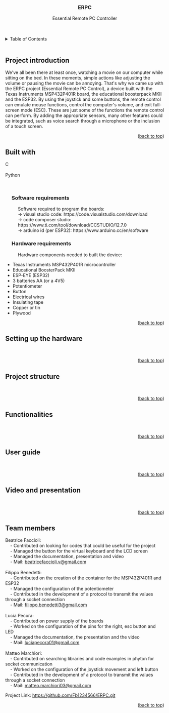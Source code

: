 <div id="readme-erpc"></div>

<!--TITLE-->
<br />
<div align="center">

<h3 align="center">ERPC</h3>

 <p align="center">
  Essential Remote PC Controller
  <br />
  <br /><br />
  </p>
  </div> 

<!-- TABLE OF CONTENTS -->
<details>
  <summary>Table of Contents</summary>
  <ol style="counter-reset: section;">
    <li><a href="#project-introduction">Project introduction</a></li>
    <li><a href="#built-with">Built with</a>
    <ol>
    <li><a href="#software requirements">Software requirements</a></li>
    <li><a href="#hardware-requirements">Hardware requirements</a></li>
    </ol></li>
    <li><a href="#setting-up-the-hardware">Setting up the hardware</a></li>
    <li><a href="#project-structure">Project structure</a></li>
    <li><a href="#functionalities">Functionalities</a></li>
    <li><a href="#user-guide">User guide</a></li>
    <li><a href="#video-and-presentation">Video and presentation</a></li>
    <li><a href="#team-members">Team members</a></li>
  </ol>
</details>
<br>
<!--
<style>
    ol{
        list-style-type: none;
    }
    ol > li {
        counter-increment: section;
    }
    ol > li::before {
        content: counter(section) ". "; 
    }
    ol ol > li {
        counter-increment: subsection;
    }
    ol ol > li::before {
        content: counter(section) "." counter(subsection) " ";
    }
    </style> -->



<!-- PROJECT INTRODUCTION -->
## Project introduction
We've all been there at least once, watching a movie on our computer while sitting on the bed. In these moments, simple actions like adjusting the volume or pausing the movie can be annoying. That's why we came up with the ERPC project (Essential Remote PC Control), a device built with the Texas Instruments MSP432P401R board, the educational boosterpack MKII and the ESP32. By using the joystick and some buttons, the remote control can emulate mouse functions, control the computer's volume, and exit full-screen mode (ESC). 
These are just some of the functions the remote control can perform. By adding the appropriate sensors, many other features could be integrated, such as voice search through a microphone or the inclusion of a touch screen.
<br>

<p align="right">(<a href="#readme-erpc">back to top</a>)</p>

<!-- BUILT WITH -->
## Built with
C <br>  
Python
 
<br>


<h3 style="margin-left: 20px;" id="software-requirements">Software requirements</h3>
<p style="margin-left: 40px;">Software required to program the boards: <br>
  → visual studio code: https://code.visualstudio.com/download <br>
  → code composer studio: https://www.ti.com/tool/download/CCSTUDIO/12.7.0 <br>
  → arduino id (per ESP32): https://www.arduino.cc/en/software 
</p>

<h3 style="margin-left: 20px;" id="hardware-requirements">Hardware requirements</h3>
<p style="margin-left: 40px;">Hardware components needed to built the device: 
<ul>
<li> Texas Instruments MSP432P401R microcontroller </li>
<li> Educational BoosterPack MKII </li>
<li> ESP-EYE (ESP32) </li>
<li> 3 batteries AA (or a 4V5) </li>
<li> Potentiometer </li>
<li> Button </li>
<li> Electrical wires </li>
<li> Insulating tape </li>
<li> Copper or tin </li>
<li> Plywood </li>
</ul>
</p>

<p align="right">(<a href="#readme-erpc">back to top</a>)</p>

<!-- SETTING UP THE HARDWARE -->
## Setting up the hardware
<br>

<p align="right">(<a href="#readme-erpc">back to top</a>)</p>

<!-- PROJECT STRUCTURE -->
## Project structure
<br>

<p align="right">(<a href="#readme-erpc">back to top</a>)</p>

<!-- FUNCTIONALITIES -->
## Functionalities
<br>

<p align="right">(<a href="#readme-erpc">back to top</a>)</p>

<!-- USER GUIDE -->
## User guide
<br>

<p align="right">(<a href="#readme-erpc">back to top</a>)</p>

<!-- VIDEO AND PRESENTATION -->
## Video and presentation
<br>

<p align="right">(<a href="#readme-erpc">back to top</a>)</p>



<!-- TEAM MEMBERS -->
## Team members
Beatrice Faccioli: <br>
&nbsp; &nbsp; - Contributed on looking for codes that could be useful for the project <br>
&nbsp; &nbsp; - Managed the button for the virtual keyboard and the LCD screen <br>
&nbsp; &nbsp; - Managed the documentation, presentation and video <br>
&nbsp; &nbsp; - Mail: beatricefaccioli.v@gmail.com
<br> <br>
Filippo Benedetti: <br>
&nbsp; &nbsp; - Contributed on the creation of the container for the MSP432P401R and ESP32 <br>
&nbsp; &nbsp; - Managed the configuration of the potentiometer <br>
&nbsp; &nbsp; - Contributed in the development of a protocol to transmit the values through a socket connection <br>
&nbsp; &nbsp; - Mail: filippo.benedetti3@gmail.com
<br><br>
Lucia Pecora: <br>
&nbsp; &nbsp; - Contributed on power supply of the boards <br>
&nbsp; &nbsp; - Worked on the configuration of the pins for the right, esc button and LED <br>
&nbsp; &nbsp; - Managed the documentation, the presentation and the video <br>
&nbsp; &nbsp; - Mail: luciapecora01@gmail.com
<br> <br>
Matteo Marchiori: <br>
&nbsp; &nbsp; - Contributed on searching libraries and code examples in phyton for socket communication <br>
&nbsp; &nbsp; - Worked on the configuration of the joystick movement and left button <br>
&nbsp; &nbsp; - Contributed in the development of a protocol to transmit the values through a socket connection <br>
&nbsp; &nbsp; - Mail: matteo.marchiori03@gmail.com
<br>

Project Link: https://github.com/Fb1234566/ERPC.git

<p align="right">(<a href="#readme-erpc">back to top</a>)</p>
